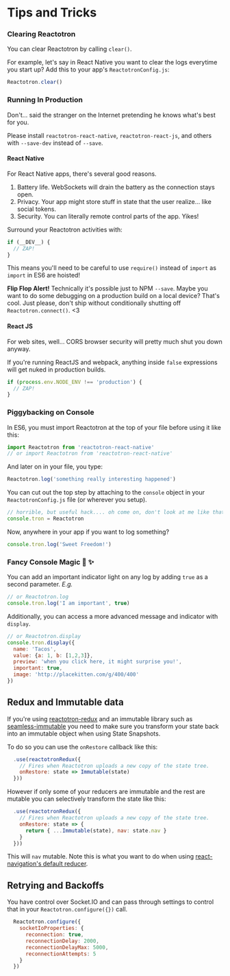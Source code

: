 # Tips and Tricks

### Clearing Reactotron

You can clear Reactotron by calling `clear()`.

For example, let's say in React Native you want to clear the logs everytime you start up?  Add this to your app's `ReactotronConfig.js`:

```js
Reactotron.clear()
```

### Running In Production

Don't... said the stranger on the Internet pretending he knows what's best for you.

Please install `reactotron-react-native`, `reactotron-react-js`, and others with `--save-dev` instead of `--save`.

#### React Native

For React Native apps, there's several good reasons.

1. Battery life.  WebSockets will drain the battery as the connection stays open.
2. Privacy.  Your app might store stuff in state that the user realize... like social tokens.
3. Security.  You can literally remote control parts of the app.  Yikes!

Surround your Reactotron activities with:

```js
if (__DEV__) {
  // ZAP!
}
```

This means you'll need to be careful to use `require()` instead of `import` as `import` in ES6 are hoisted!

**Flip Flop Alert!** Technically it's possible just to NPM `--save`.  Maybe you want to do some debugging on a production build on a local device?  That's cool.  Just please, don't ship without conditionally shutting off `Reactotron.connect()`.  <3


#### React JS

For web sites, well... CORS browser security will pretty much shut you down anyway.

If you're running ReactJS and webpack, anything inside `false` expressions will get nuked in production builds.

```js
if (process.env.NODE_ENV !== 'production') {
  // ZAP!
}
```

### Piggybacking on Console

In ES6, you must import Reactotron at the top of your file before using it like this:

```js
import Reactotron from 'reactotron-react-native'
// or import Reactotron from 'reactotron-react-native'
```

And later on in your file, you type:

```js
Reactotron.log('something really interesting happened')
```

You can cut out the top step by attaching to the `console` object in your `ReactotronConfig.js` file (or wherever you setup).

```js
// horrible, but useful hack.... oh come on, don't look at me like that... it's JavaScript :|
console.tron = Reactotron
```

Now, anywhere in your app if you want to log something?

```js
console.tron.log('Sweet Freedom!')
```

### Fancy Console Magic :tophat: :sparkles:

You can add an important indicator light on any log by adding `true` as a second parameter.  _E.g._
```js
// or Reactotron.log
console.tron.log('I am important', true)
```

Additionally, you can access a more advanced message and indicator with `display`.
```js
// or Reactotron.display
console.tron.display({
  name: 'Tacos',
  value: {a: 1, b: [1,2,3]},
  preview: 'when you click here, it might surprise you!',
  important: true,
  image: 'http://placekitten.com/g/400/400'
})
```

## Redux and Immutable data
If you're using [reactotron-redux](https://github.com/infinitered/reactotron/blob/master/docs/plugin-redux.md)
and an immutable library such as [seamless-immutable](https://github.com/rtfeldman/seamless-immutable) you need to make sure you transform your state back into an immutable object when using State Snapshots.

To do so you can use the `onRestore` callback like this:

```js
  .use(reactotronRedux({
    // Fires when Reactotron uploads a new copy of the state tree.
    onRestore: state => Immutable(state)
  }))
```

However if only some of your reducers are immutable and the rest are mutable you can selectively transform
the state like this:

```js
  .use(reactotronRedux({
    // Fires when Reactotron uploads a new copy of the state tree.
    onRestore: state => {
      return { ...Immutable(state), nav: state.nav }
    }
  }))
```

This will `nav` mutable. Note this is what you want to do when using 
[react-navigation's default reducer](https://github.com/react-community/react-navigation/blob/master/docs/guides/Redux-Integration.md).


## Retrying and Backoffs

You have control over Socket.IO and can pass through settings to control that in your `Reactotron.configure({})` call.

```js
  Reactotron.configure({
    socketIoProperties: {
      reconnection: true,
      reconnectionDelay: 2000,
      reconnectionDelayMax: 5000,
      reconnectionAttempts: 5
    }
  })
```
